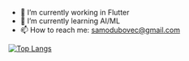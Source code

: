 - 🔭 I’m currently working in Flutter
- 🌱 I’m currently learning AI/ML
- 📫 How to reach me: samodubovec@gmail.com


[![Top Langs](https://github-readme-stats.vercel.app/api/top-langs/?username=Samo8&layout=compact&theme=dracula)](https://github.com/anuraghazra/github-readme-stats)

